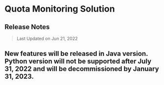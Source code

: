 # Quota Monitoring Solution

## Release Notes
> Last Updated on Jun 21, 2022

## New features will be released in Java version. Python version will not be supported after July 31, 2022 and will be decommissioned by January 31, 2023. 

